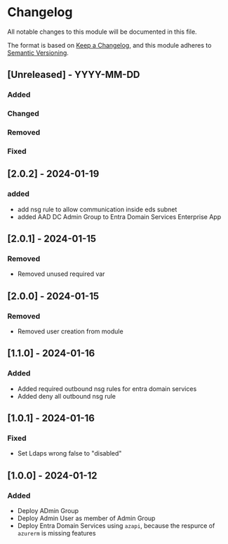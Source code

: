 # Changelog
All notable changes to this module will be documented in this file.
 
The format is based on [Keep a Changelog](https://keepachangelog.com/en/1.1.0/),
and this module adheres to [Semantic Versioning](https://semver.org/spec/v2.0.0.html).
 
## [Unreleased] - YYYY-MM-DD

### Added

### Changed
 
### Removed
 
### Fixed

## [2.0.2] - 2024-01-19

### added
 
- add nsg rule to allow communication inside eds subnet
- added AAD DC Admin Group to Entra Domain Services Enterprise App

## [2.0.1] - 2024-01-15

### Removed
 
- Removed unused required var

## [2.0.0] - 2024-01-15

### Removed
 
- Removed user creation from module

## [1.1.0] - 2024-01-16

### Added
 
- Added required outbound nsg rules for entra domain services
- Added deny all outbound nsg rule

## [1.0.1] - 2024-01-16
 
### Fixed

- Set Ldaps wrong false to "disabled"

## [1.0.0] - 2024-01-12

### Added
 
- Deploy ADmin Group
- Deploy Admin User as member of Admin Group
- Deploy Entra Domain Services using `azapi`, because the respurce of `azurerm` is missing features
